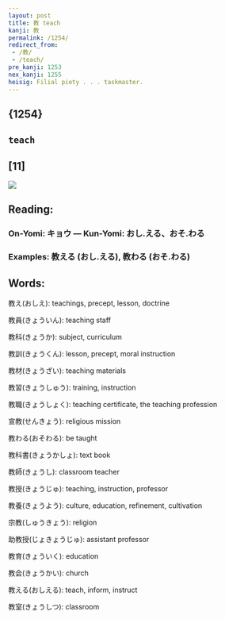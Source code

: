 ```yaml
---
layout: post
title: 教 teach
kanji: 教
permalink: /1254/
redirect_from:
 - /教/
 - /teach/
pre_kanji: 1253
nex_kanji: 1255
heisig: Filial piety . . . taskmaster.
---
```


## {1254}

## `teach`

## [11]

<div class="stroke"><img src="E69599.png" /></div>

## Reading:

### On-Yomi: キョウ &mdash; Kun-Yomi: おし.える、おそ.わる

### Examples: 教える (おし.える), 教わる (おそ.わる)

## Words:

教え(おしえ): teachings, precept, lesson, doctrine

教員(きょういん): teaching staff

教科(きょうか): subject, curriculum

教訓(きょうくん): lesson, precept, moral instruction

教材(きょうざい): teaching materials

教習(きょうしゅう): training, instruction

教職(きょうしょく): teaching certificate, the teaching profession

宣教(せんきょう): religious mission

教わる(おそわる): be taught

教科書(きょうかしょ): text book

教師(きょうし): classroom teacher

教授(きょうじゅ): teaching, instruction, professor

教養(きょうよう): culture, education, refinement, cultivation

宗教(しゅうきょう): religion

助教授(じょきょうじゅ): assistant professor

教育(きょういく): education

教会(きょうかい): church

教える(おしえる): teach, inform, instruct

教室(きょうしつ): classroom
